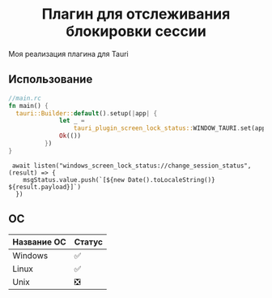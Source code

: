 <h1 align="center">Плагин для отслеживания блокировки сессии</h1>
Моя реализация плагина для Tauri

## Использование
```Rust
//main.rc
fn main() {
  tauri::Builder::default().setup(|app| {
              let _ =
                  tauri_plugin_screen_lock_status::WINDOW_TAURI.set(app.get_window("main").unwrap());
              Ok(())
          })
}
```

```JS
 await listen("windows_screen_lock_status://change_session_status", (result) => {
    msgStatus.value.push(`[${new Date().toLocaleString()} ${result.payload}]`)
  })
```

## ОС
| Название ОС | Статус | 
| ----------  | ------ | 
| Windows     |  :white_check_mark:   | 
| Linux       |  :white_check_mark:    | 
| Unix        |  :negative_squared_cross_mark:      |
